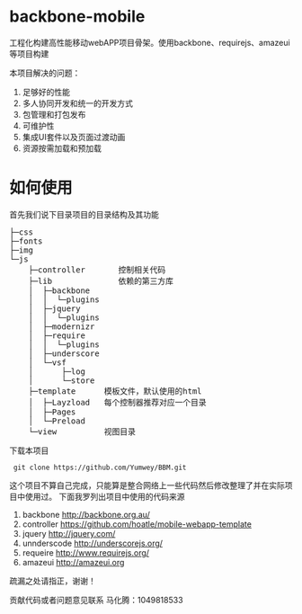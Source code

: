 
# backbone-mobile
 工程化构建高性能移动webAPP项目骨架。使用backbone、requirejs、amazeui等项目构建
 
 本项目解决的问题： 

1.   足够好的性能
2.   多人协同开发和统一的开发方式
3.   包管理和打包发布
4.   可维护性
5.   集成UI套件以及页面过渡动画
6.   资源按需加载和预加载

# 如何使用

首先我们说下目录项目的目录结构及其功能
<pre>
├─css
├─fonts
├─img
└─js
    ├─controller       控制相关代码
    ├─lib              依赖的第三方库
    │  ├─backbone
    │  │  └─plugins
    │  ├─jquery
    │  │  └─plugins
    │  ├─modernizr
    │  ├─require
    │  │  └─plugins
    │  ├─underscore
    │  └─vsf
    │      ├─log
    │      └─store
    ├─template      模板文件，默认使用的html
    │  ├─Layzload   每个控制器推荐对应一个目录
    │  ├─Pages
    │  └─Preload
    └─view          视图目录
</pre>

 下载本项目
 
     git clone https://github.com/Yumwey/BBM.git


 这个项目不算自己完成，只能算是整合网络上一些代码然后修改整理了并在实际项目中使用过。
 下面我罗列出项目中使用的代码来源
 
 
 1.  backbone http://backbone.org.au/
 2.  controller https://github.com/hoatle/mobile-webapp-template
 3.  jquery http://jquery.com/
 4.  unnderscode http://underscorejs.org/
 5.  requeire http://www.requirejs.org/ 
 6.  amazeui  http://amazeui.org

 疏漏之处请指正，谢谢！
 
 贡献代码或者问题意见联系 马化腾：1049818533
